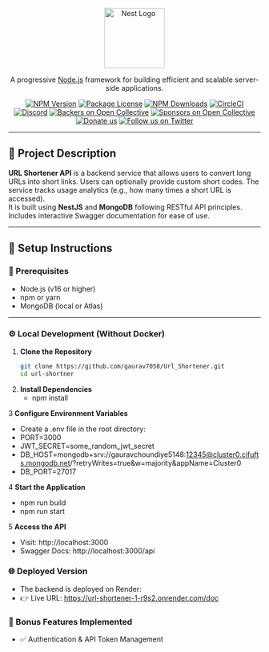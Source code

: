<p align="center">
  <a href="http://nestjs.com/" target="blank"><img src="https://nestjs.com/img/logo-small.svg" width="120" alt="Nest Logo" /></a>
</p>

<p align="center">
  A progressive <a href="http://nodejs.org" target="_blank">Node.js</a> framework for building efficient and scalable server-side applications.
</p>

<p align="center">
  <a href="https://www.npmjs.com/~nestjscore" target="_blank"><img src="https://img.shields.io/npm/v/@nestjs/core.svg" alt="NPM Version" /></a>
  <a href="https://www.npmjs.com/~nestjscore" target="_blank"><img src="https://img.shields.io/npm/l/@nestjs/core.svg" alt="Package License" /></a>
  <a href="https://www.npmjs.com/~nestjscore" target="_blank"><img src="https://img.shields.io/npm/dm/@nestjs/common.svg" alt="NPM Downloads" /></a>
  <a href="https://circleci.com/gh/nestjs/nest" target="_blank"><img src="https://img.shields.io/circleci/build/github/nestjs/nest/master" alt="CircleCI" /></a>
  <a href="https://discord.gg/G7Qnnhy" target="_blank"><img src="https://img.shields.io/badge/discord-online-brightgreen.svg" alt="Discord"/></a>
  <a href="https://opencollective.com/nest#backer" target="_blank"><img src="https://opencollective.com/nest/backers/badge.svg" alt="Backers on Open Collective" /></a>
  <a href="https://opencollective.com/nest#sponsor" target="_blank"><img src="https://opencollective.com/nest/sponsors/badge.svg" alt="Sponsors on Open Collective" /></a>
  <a href="https://paypal.me/kamilmysliwiec" target="_blank"><img src="https://img.shields.io/badge/Donate-PayPal-ff3f59.svg" alt="Donate us"/></a>
  <a href="https://twitter.com/nestframework" target="_blank"><img src="https://img.shields.io/twitter/follow/nestframework.svg?style=social&label=Follow" alt="Follow us on Twitter"></a>
</p>

---

## 📄 Project Description

**URL Shortener API** is a backend service that allows users to convert long URLs into short links. Users can optionally provide custom short codes. The service tracks usage analytics (e.g., how many times a short URL is accessed).  
It is built using **NestJS** and **MongoDB** following RESTful API principles.  
Includes interactive Swagger documentation for ease of use.

---

## 🚀 Setup Instructions

### 🔧 Prerequisites

- Node.js (v16 or higher)
- npm or yarn
- MongoDB (local or Atlas)

---

### ⚙️ Local Development (Without Docker)

1. **Clone the Repository**
   ```bash
   git clone https://github.com/gaurav7058/Url_Shortener.git
   cd url-shortner
2. **Install Dependencies**
    - npm install

3 **Configure Environment Variables**
  - Create a .env file in the root directory:
  - PORT=3000
  - JWT_SECRET=some_random_jwt_secret
  - DB_HOST=mongodb+srv://gauravchoundiye5148:12345@cluster0.cifufts.mongodb.net/?retryWrites=true&w=majority&appName=Cluster0
  - DB_PORT=27017

4 **Start the Application**
  - npm run build
  - npm run start

5 **Access the API**
  - Visit: http://localhost:3000
  - Swagger Docs: http://localhost:3000/api


### 🌐 Deployed Version
- The backend is deployed on Render:
- 👉 Live URL: https://url-shortener-1-r9s2.onrender.com/doc


### 🏅 Bonus Features Implemented
- ✅ Authentication & API Token Management